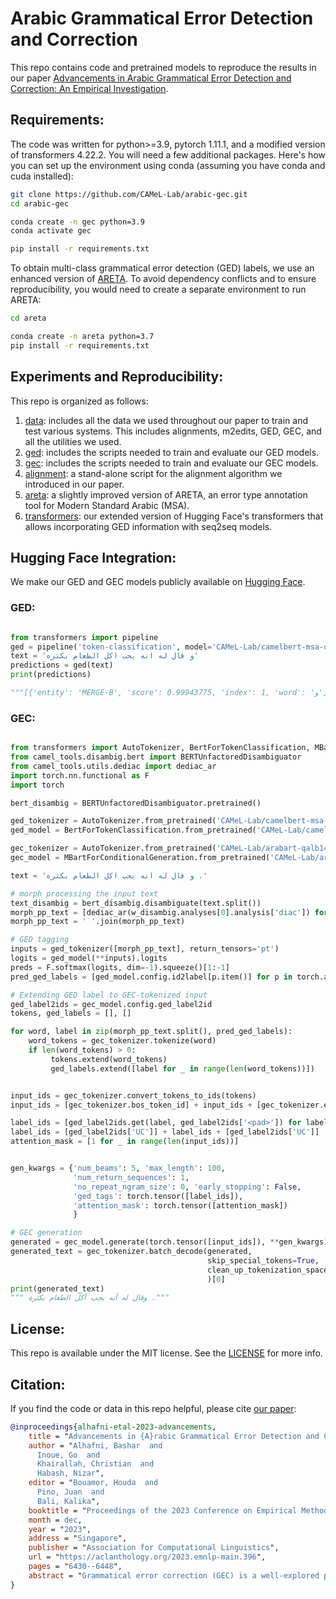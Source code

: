 # Arabic Grammatical Error Detection and Correction

This repo contains code and pretrained models to reproduce the results in our paper [Advancements in Arabic Grammatical Error Detection and Correction: An Empirical Investigation](https://aclanthology.org/2023.emnlp-main.396.pdf).

## Requirements:

The code was written for python>=3.9, pytorch 1.11.1, and a modified version of transformers 4.22.2. You will need a few additional packages. Here's how you can set up the environment using conda (assuming you have conda and cuda installed):

```bash
git clone https://github.com/CAMeL-Lab/arabic-gec.git
cd arabic-gec

conda create -n gec python=3.9
conda activate gec

pip install -r requirements.txt
```

To obtain multi-class grammatical error detection (GED) labels, we use an enhanced version of [ARETA](https://arxiv.org/abs/2109.08068). To avoid dependency conflicts and to ensure reproducibility, you would need to create a separate environment to run ARETA:

```bash
cd areta

conda create -n areta python=3.7
pip install -r requirements.txt
```

## Experiments and Reproducibility:

This repo is organized as follows:
1. [data](data): includes all the data we used throughout our paper to train and test various systems. This includes alignments, m2edits, GED, GEC, and all the utilities we used.
2. [ged](ged): includes the scripts needed to train and evaluate our GED models.
3. [gec](gec): includes the scripts needed to train and evaluate our GEC models.
4. [alignment](alignment): a stand-alone script for the alignment algorithm we introduced in our paper. 
5. [areta](areta): a slightly improved version of ARETA, an error type annotation tool for Modern Standard Arabic (MSA).
6. [transformers](transformers): our extended version of Hugging Face's transformers that allows incorporating GED information with seq2seq models.


## Hugging Face Integration:

We make our GED and GEC models publicly available on [Hugging Face](https://huggingface.co/collections/CAMeL-Lab/arabic-ged-and-gec-6541e5996be058da06556994).

### GED:
```python

from transformers import pipeline
ged = pipeline('token-classification', model='CAMeL-Lab/camelbert-msa-qalb14-ged-13')
text = 'و قال له انه يحب اكل الطعام بكثره'
predictions = ged(text)
print(predictions)

"""[{'entity': 'MERGE-B', 'score': 0.99943775, 'index': 1, 'word': 'و', 'start': 0, 'end': 1}, {'entity': 'MERGE-I', 'score': 0.99959165, 'index': 2, 'word': 'قال', 'start': 2, 'end': 5}, {'entity': 'UC', 'score': 0.9985884, 'index': 3, 'word': 'له', 'start': 6, 'end': 8}, {'entity': 'REPLACE_O', 'score': 0.8346316, 'index': 4, 'word': 'انه', 'start': 9, 'end': 12}, {'entity': 'UC', 'score': 0.99985325, 'index': 5, 'word': 'يحب', 'start': 13, 'end': 16}, {'entity': 'REPLACE_O', 'score': 0.6836415, 'index': 6, 'word': 'اكل', 'start': 17, 'end': 20}, {'entity': 'UC', 'score': 0.99763715, 'index': 7, 'word': 'الطعام', 'start': 21, 'end': 27}, {'entity': 'REPLACE_O', 'score': 0.993848, 'index': 8, 'word': 'بكثره', 'start': 28, 'end': 33}]"""
```

### GEC:
```python

from transformers import AutoTokenizer, BertForTokenClassification, MBartForConditionalGeneration
from camel_tools.disambig.bert import BERTUnfactoredDisambiguator
from camel_tools.utils.dediac import dediac_ar
import torch.nn.functional as F
import torch

bert_disambig = BERTUnfactoredDisambiguator.pretrained()

ged_tokenizer = AutoTokenizer.from_pretrained('CAMeL-Lab/camelbert-msa-qalb14-ged-13')
ged_model = BertForTokenClassification.from_pretrained('CAMeL-Lab/camelbert-msa-qalb14-ged-13')

gec_tokenizer = AutoTokenizer.from_pretrained('CAMeL-Lab/arabart-qalb14-gec-ged-13')
gec_model = MBartForConditionalGeneration.from_pretrained('CAMeL-Lab/arabart-qalb14-gec-ged-13')

text = 'و قال له انه يحب اكل الطعام بكثره .'

# morph processing the input text
text_disambig = bert_disambig.disambiguate(text.split())
morph_pp_text = [dediac_ar(w_disambig.analyses[0].analysis['diac']) for w_disambig in text_disambig]
morph_pp_text = ' '.join(morph_pp_text)

# GED tagging
inputs = ged_tokenizer([morph_pp_text], return_tensors='pt')
logits = ged_model(**inputs).logits
preds = F.softmax(logits, dim=-1).squeeze()[1:-1]
pred_ged_labels = [ged_model.config.id2label[p.item()] for p in torch.argmax(preds, -1)]

# Extending GED label to GEC-tokenized input
ged_label2ids = gec_model.config.ged_label2id
tokens, ged_labels = [], []

for word, label in zip(morph_pp_text.split(), pred_ged_labels):
    word_tokens = gec_tokenizer.tokenize(word)
    if len(word_tokens) > 0:
         tokens.extend(word_tokens)
         ged_labels.extend([label for _ in range(len(word_tokens))])


input_ids = gec_tokenizer.convert_tokens_to_ids(tokens)
input_ids = [gec_tokenizer.bos_token_id] + input_ids + [gec_tokenizer.eos_token_id]

label_ids = [ged_label2ids.get(label, ged_label2ids['<pad>']) for label in ged_labels]
label_ids = [ged_label2ids['UC']] + label_ids + [ged_label2ids['UC']]
attention_mask = [1 for _ in range(len(input_ids))]


gen_kwargs = {'num_beams': 5, 'max_length': 100,
              'num_return_sequences': 1,
              'no_repeat_ngram_size': 0, 'early_stopping': False,
              'ged_tags': torch.tensor([label_ids]),
              'attention_mask': torch.tensor([attention_mask])
              }

# GEC generation
generated = gec_model.generate(torch.tensor([input_ids]), **gen_kwargs)
generated_text = gec_tokenizer.batch_decode(generated,
                                            skip_special_tokens=True,
                                            clean_up_tokenization_spaces=False
                                            )[0]
print(generated_text)
""" وقال له أنه يحب أكل الطعام بكثرة ."""
```


## License:

This repo is available under the MIT license. See the [LICENSE](LICENSE) for more info.


## Citation:

If you find the code or data in this repo helpful, please cite [our paper](https://aclanthology.org/2023.emnlp-main.396.pdf):

```bibtex
@inproceedings{alhafni-etal-2023-advancements,
    title = "Advancements in {A}rabic Grammatical Error Detection and Correction: An Empirical Investigation",
    author = "Alhafni, Bashar  and
      Inoue, Go  and
      Khairallah, Christian  and
      Habash, Nizar",
    editor = "Bouamor, Houda  and
      Pino, Juan  and
      Bali, Kalika",
    booktitle = "Proceedings of the 2023 Conference on Empirical Methods in Natural Language Processing",
    month = dec,
    year = "2023",
    address = "Singapore",
    publisher = "Association for Computational Linguistics",
    url = "https://aclanthology.org/2023.emnlp-main.396",
    pages = "6430--6448",
    abstract = "Grammatical error correction (GEC) is a well-explored problem in English with many existing models and datasets. However, research on GEC in morphologically rich languages has been limited due to challenges such as data scarcity and language complexity. In this paper, we present the first results on Arabic GEC using two newly developed Transformer-based pretrained sequence-to-sequence models. We also define the task of multi-class Arabic grammatical error detection (GED) and present the first results on multi-class Arabic GED. We show that using GED information as auxiliary input in GEC models improves GEC performance across three datasets spanning different genres. Moreover, we also investigate the use of contextual morphological preprocessing in aiding GEC systems. Our models achieve SOTA results on two Arabic GEC shared task datasets and establish a strong benchmark on a recently created dataset. We make our code, data, and pretrained models publicly available.",
}

